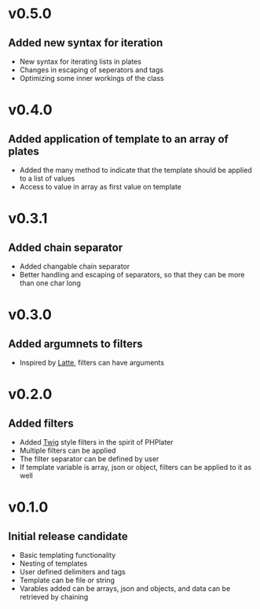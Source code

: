 # v0.5.0
## Added new syntax for iteration
- New syntax for iterating lists in plates
- Changes in escaping of seperators and tags
- Optimizing some inner workings of the class
# v0.4.0
## Added application of template to an array of plates
- Added the many method to indicate that the template should be applied to a list of values
- Access to value in array as first value on template
# v0.3.1
## Added chain separator
- Added changable chain separator
- Better handling and escaping of separators, so that they can be more than one char long
# v0.3.0
## Added argumnets to filters
- Inspired by [Latte](https://github.com/nette/latte), filters can have arguments
# v0.2.0
## Added filters
- Added [Twig](https://github.com/twigphp/Twig) style filters in the spirit of PHPlater
- Multiple filters can be applied
- The filter separator can be defined by user
- If template variable is array, json or object, filters can be applied to it as well
# v0.1.0
## Initial release candidate
- Basic templating functionality
- Nesting of templates
- User defined delimiters and tags
- Template can be file or string
- Varables added can be arrays, json and objects, and data can be retrieved by chaining